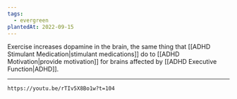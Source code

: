 ```yaml
---
tags:
  - evergreen
plantedAt: 2022-09-15
---
```

Exercise increases dopamine in the brain, the same thing that [[ADHD Stimulant Medication|stimulant medications]] do to [[ADHD Motivation|provide motivation]] for brains affected by [[ADHD Executive Function|ADHD]].

----

```vid
https://youtu.be/rTIv5X8Bo1w?t=104
```
